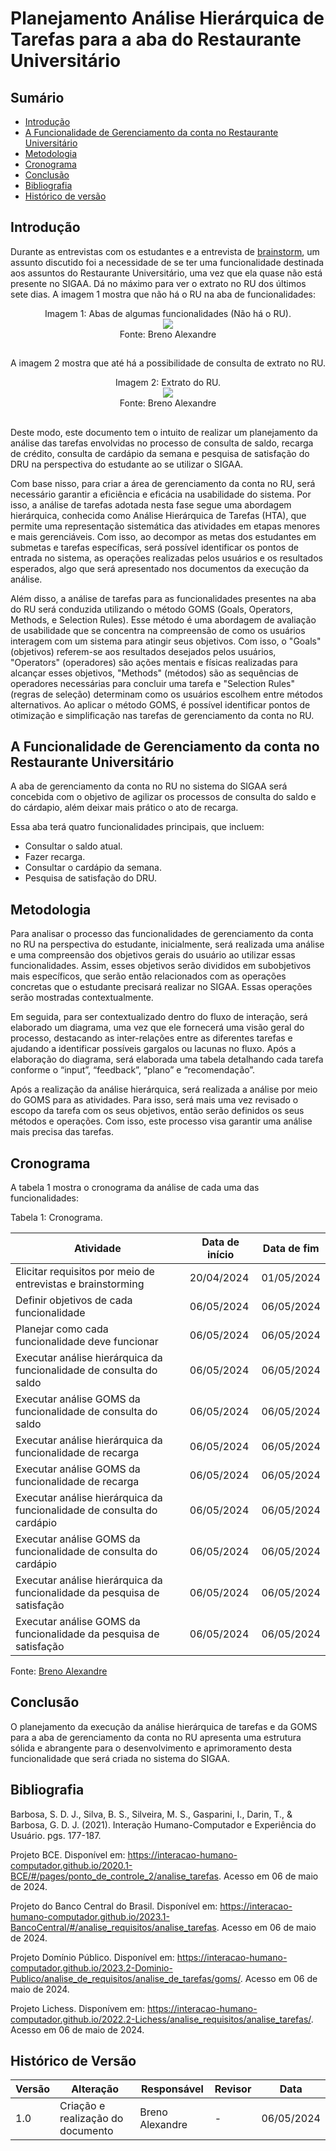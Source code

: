 # Planejamento Análise Hierárquica de Tarefas para a aba do Restaurante Universitário
## Sumário
* [Introdução](#Introdução)
* [A Funcionalidade de Gerenciamento da conta no Restaurante Universitário](#A-Funcionalidade-de-Gerenciamento-da-conta-no-Restaurante-Universitário)
* [Metodologia](#Metodologia)
* [Cronograma](#Cronograma)
* [Conclusão](#Conclusão)
* [Bibliografia](#Bibliografia)
* [Histórico de versão](#Histórico-de-versão)

## Introdução
Durante as entrevistas com os estudantes e a entrevista de [brainstorm](https://github.com/Interacao-Humano-Computador/2024.1-SIGAA/blob/main/docs/IdentificacaoNecessidadesUsuario/ExecBrainstorm.md), 
um assunto discutido foi a necessidade de se ter uma funcionalidade destinada aos assuntos do Restaurante Universitário, uma vez que ela quase não está presente no SIGAA. 
Dá no máximo para ver o extrato no RU dos últimos sete dias. A imagem 1 mostra que não há o RU na aba de funcionalidades:

<div align="center">
    Imagem 1: Abas de algumas funcionalidades (Não há o RU).
    <br>
    <img src="https://github.com/Interacao-Humano-Computador/2024.1-SIGAA/blob/main/assets/abasSIGAA.png">
    <br>
     Fonte: Breno Alexandre
    <br>
</div>

##  

A imagem 2 mostra que até há a possibilidade de consulta de extrato no RU.

<div align="center">
    Imagem 2: Extrato do RU.
    <br>
    <img src="https://github.com/Interacao-Humano-Computador/2024.1-SIGAA/blob/main/assets/extratoRU.jpeg">
    <br>
     Fonte: Breno Alexandre
    <br>
</div>

##  

Deste modo, este documento tem o intuito de realizar um planejamento da análise das tarefas envolvidas no processo de consulta de saldo, recarga de crédito, consulta de cardápio da semana
e pesquisa de satisfação do DRU na perspectiva do estudante ao se utilizar o SIGAA.

Com base nisso, para criar a área de gerenciamento da conta no RU, será necessário garantir a eficiência e eficácia na usabilidade do sistema. 
Por isso, a análise de tarefas adotada nesta fase segue uma abordagem hierárquica, conhecida como Análise Hierárquica de Tarefas (HTA), que permite uma representação sistemática das atividades 
em etapas menores e mais gerenciáveis. Com isso, ao decompor as metas dos estudantes em submetas e tarefas específicas, será possível identificar os pontos de entrada no sistema, as operações 
realizadas pelos usuários e os resultados esperados, algo que será apresentado nos documentos da execução da análise.

Além disso, a análise de tarefas para as funcionalidades presentes na aba do RU será conduzida utilizando o método GOMS (Goals, Operators, Methods, e Selection Rules). 
Esse método é uma abordagem de avaliação de usabilidade que se concentra na compreensão de como os usuários interagem com um sistema para atingir seus objetivos. 
Com isso, o "Goals" (objetivos) referem-se aos resultados desejados pelos usuários, "Operators" (operadores) são ações mentais e físicas realizadas para alcançar esses objetivos, 
"Methods" (métodos) são as sequências de operadores necessárias para concluir uma tarefa e "Selection Rules" (regras de seleção) determinam como os usuários escolhem entre métodos alternativos. 
Ao aplicar o método GOMS, é possível identificar pontos de otimização e simplificação nas tarefas de gerenciamento da conta no RU.

## A Funcionalidade de Gerenciamento da conta no Restaurante Universitário
A aba de gerenciamento da conta no RU no sistema do SIGAA será concebida com o objetivo de agilizar os processos de consulta do saldo e do cárdapio, além deixar mais prático o ato de recarga.

Essa aba terá quatro funcionalidades principais, que incluem:

- Consultar o saldo atual.
- Fazer recarga.
- Consultar o cardápio da semana.
- Pesquisa de satisfação do DRU.

## Metodologia

Para analisar o processo das funcionalidades de gerenciamento da conta no RU na perspectiva do estudante, inicialmente, será realizada uma análise e uma compreensão dos objetivos gerais do usuário ao utilizar essas funcionalidades. Assim, esses objetivos serão divididos em subobjetivos mais específicos, que serão então relacionados com as operações concretas que o estudante precisará realizar no SIGAA. Essas operações serão mostradas contextualmente.

Em seguida, para ser contextualizado dentro do fluxo de interação, será elaborado um diagrama, uma vez que ele fornecerá uma visão geral do processo, destacando as inter-relações entre as diferentes tarefas e ajudando a identificar possíveis gargalos ou lacunas no fluxo. Após a elaboração do diagrama, será elaborada uma tabela detalhando cada tarefa conforme o “input”, “feedback”, “plano” e “recomendação”.

Após a realização da análise hierárquica, será realizada a análise por meio do GOMS para as atividades. Para isso, será mais uma vez revisado o escopo da tarefa com os seus objetivos, então serão definidos os seus métodos e operações. Com isso, este processo visa garantir uma análise mais precisa das tarefas.

## Cronograma
A tabela 1 mostra o cronograma da análise de cada uma das funcionalidades:

Tabela 1: Cronograma.

| Atividade                                                                | Data de início | Data de fim |
| ------------------------------------------------------------------------ | -------------- | ----------- |
| Elicitar requisitos por meio de entrevistas e brainstorming              | 20/04/2024     | 01/05/2024  |
| Definir objetivos de cada funcionalidade                                 | 06/05/2024     | 06/05/2024  |
| Planejar como cada funcionalidade deve funcionar                         | 06/05/2024     | 06/05/2024  |
| Executar análise hierárquica da funcionalidade de consulta do saldo      | 06/05/2024     | 06/05/2024  |
| Executar análise GOMS da funcionalidade de consulta do saldo             | 06/05/2024     | 06/05/2024  |
| Executar análise hierárquica da funcionalidade de recarga                | 06/05/2024     | 06/05/2024  |
| Executar análise GOMS da funcionalidade de recarga                       | 06/05/2024     | 06/05/2024  |
| Executar análise hierárquica da funcionalidade de consulta do cardápio   | 06/05/2024     | 06/05/2024  |
| Executar análise GOMS da funcionalidade de consulta do cardápio          | 06/05/2024     | 06/05/2024  |
| Executar análise hierárquica da funcionalidade da pesquisa de satisfação | 06/05/2024     | 06/05/2024  |
| Executar análise GOMS da funcionalidade da pesquisa de satisfação        | 06/05/2024     | 06/05/2024  |

Fonte: [Breno Alexandre](https://github.com/brenoalexandre0)

## Conclusão
O planejamento da execução da análise hierárquica de tarefas e da GOMS para a aba de gerenciamento da conta no RU apresenta uma estrutura sólida e abrangente para o desenvolvimento e aprimoramento desta funcionalidade que será criada no sistema do SIGAA.

## Bibliografia

Barbosa, S. D. J., Silva, B. S., Silveira, M. S., Gasparini, I., Darin, T., & Barbosa, G. D. J. (2021). Interação Humano-Computador e Experiência do Usuário. pgs. 177-187.

Projeto BCE. Disponível em: <https://interacao-humano-computador.github.io/2020.1-BCE/#/pages/ponto_de_controle_2/analise_tarefas>. Acesso em 06 de maio de 2024.

Projeto do Banco Central do Brasil. Disponível em: <https://interacao-humano-computador.github.io/2023.1-BancoCentral/#/analise_requisitos/analise_tarefas>. Acesso em 06 de maio de 2024.
   
Projeto Domínio Público. Disponível em: <https://interacao-humano-computador.github.io/2023.2-Dominio-Publico/analise_de_requisitos/analise_de_tarefas/goms/>. Acesso em 06 de maio de 2024.
   
Projeto Lichess. Disponívem em: <https://interacao-humano-computador.github.io/2022.2-Lichess/analise_requisitos/analise_tarefas/>. Acesso em 06 de maio de 2024.

## Histórico de Versão
| Versão | Alteração                         | Responsável     | Revisor | Data       |
| ------ | --------------------------------- | --------------- | ------- | ---------- |
| 1.0    | Criação e realização do documento | Breno Alexandre | -       | 06/05/2024 |
